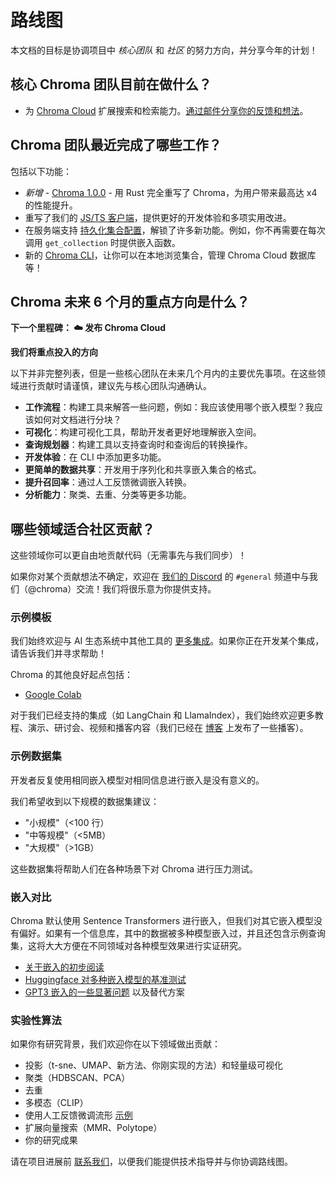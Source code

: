 # 路线图

本文档的目标是协调项目中 *核心团队* 和 *社区* 的努力方向，并分享今年的计划！

## 核心 Chroma 团队目前在做什么？

- 为 [Chroma Cloud](https://trychroma.com/signup) 扩展搜索和检索能力。[通过邮件分享你的反馈和想法](mailto:support@trychroma.com)。

## Chroma 团队最近完成了哪些工作？

包括以下功能：
- *新增* - [Chroma 1.0.0](https://trychroma.com/project/1.0.0) - 用 Rust 完全重写了 Chroma，为用户带来最高达 x4 的性能提升。
- 重写了我们的 [JS/TS 客户端](https://www.youtube.com/watch?v=Hq3Rk84eGiY)，提供更好的开发体验和多项实用改进。
- 在服务端支持 [持久化集合配置](https://www.youtube.com/watch?v=zQg5peYd7b0)，解锁了许多新功能。例如，你不再需要在每次调用 `get_collection` 时提供嵌入函数。
- 新的 [Chroma CLI](https://www.youtube.com/watch?v=lHassGpmvK8)，让你可以在本地浏览集合，管理 Chroma Cloud 数据库等！

## Chroma 未来 6 个月的重点方向是什么？

**下一个里程碑： ☁️ 发布 Chroma Cloud**

**我们将重点投入的方向**

以下并非完整列表，但是一些核心团队在未来几个月内的主要优先事项。在这些领域进行贡献时请谨慎，建议先与核心团队沟通确认。

- **工作流程**：构建工具来解答一些问题，例如：我应该使用哪个嵌入模型？我应该如何对文档进行分块？
- **可视化**：构建可视化工具，帮助开发者更好地理解嵌入空间。
- **查询规划器**：构建工具以支持查询时和查询后的转换操作。
- **开发体验**：在 CLI 中添加更多功能。
- **更简单的数据共享**：开发用于序列化和共享嵌入集合的格式。
- **提升召回率**：通过人工反馈微调嵌入转换。
- **分析能力**：聚类、去重、分类等更多功能。

## 哪些领域适合社区贡献？

这些领域你可以更自由地贡献代码（无需事先与我们同步）！

如果你对某个贡献想法不确定，欢迎在 [我们的 Discord](https://discord.gg/rahcMUU5XV) 的 `#general` 频道中与我们（@chroma）交流！我们将很乐意为你提供支持。

### 示例模板

我们始终欢迎与 AI 生态系统中其他工具的 [更多集成](../../integrations/chroma-integrations)。如果你正在开发某个集成，请告诉我们并寻求帮助！

Chroma 的其他良好起点包括：
- [Google Colab](https://colab.research.google.com/drive/1QEzFyqnoFxq7LUGyP1vzR4iLt9PpCDXv?usp=sharing)

对于我们已经支持的集成（如 LangChain 和 LlamaIndex），我们始终欢迎更多教程、演示、研讨会、视频和播客内容（我们已经在 [博客](https://trychroma.com/interviews) 上发布了一些播客）。

### 示例数据集

开发者反复使用相同嵌入模型对相同信息进行嵌入是没有意义的。

我们希望收到以下规模的数据集建议：

- "小规模"（<100 行）
- "中等规模"（<5MB）
- "大规模"（>1GB）

这些数据集将帮助人们在各种场景下对 Chroma 进行压力测试。

### 嵌入对比

Chroma 默认使用 Sentence Transformers 进行嵌入，但我们对其它嵌入模型没有偏好。如果有一个信息库，其中的数据被多种模型嵌入过，并且还包含示例查询集，这将大大方便在不同领域对各种模型效果进行实证研究。

- [关于嵌入的初步阅读](https://towardsdatascience.com/neural-network-embeddings-explained-4d028e6f0526?gi=ee46baab0d8f)
- [Huggingface 对多种嵌入模型的基准测试](https://huggingface.co/blog/mteb)
- [GPT3 嵌入的一些显著问题](https://twitter.com/Nils_Reimers/status/1487014195568775173) 以及替代方案

### 实验性算法

如果你有研究背景，我们欢迎你在以下领域做出贡献：

- 投影（t-sne、UMAP、新方法、你刚实现的方法）和轻量级可视化
- 聚类（HDBSCAN、PCA）
- 去重
- 多模态（CLIP）
- 使用人工反馈微调流形 [示例](https://github.com/openai/openai-cookbook/blob/main/examples/Customizing_embeddings.ipynb)
- 扩展向量搜索（MMR、Polytope）
- 你的研究成果

请在项目进展前 [联系我们](https://discord.gg/MMeYNTmh3x)，以便我们能提供技术指导并与你协调路线图。